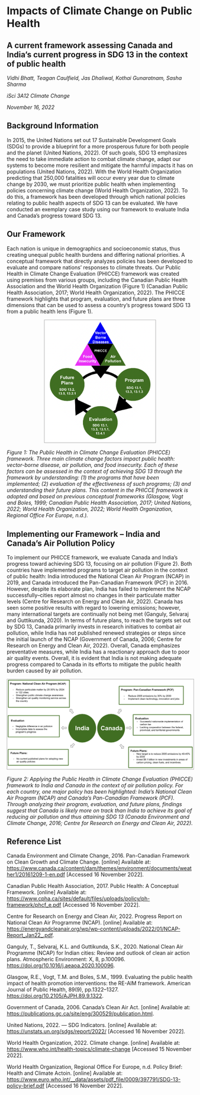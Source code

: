 # Impacts of Climate Change on Public Health
## A current framework assessing Canada and India’s current progress in SDG 13 in the context of public health

*Vidhi Bhatt, Teagan Caulfield, Jas Dhaliwal, Kothai Gunaratnam, Sasha Sharma*

*iSci 3A12 Climate Change*

*November 16, 2022*

## Background Information 

In 2015, the United Nations set out 17 Sustainable Development Goals (SDGs) to provide a blueprint for a more prosperous future for both people and the planet (United Nations, 2022). Of such goals, SDG 13 emphasizes the need to take immediate action to combat climate change, adapt our systems to become more resilient and mitigate the harmful impacts it has on populations (United Nations, 2022). With the World Health Organization predicting that 250,000 fatalities will occur every year due to climate change by 2030, we must prioritize public health when implementing policies concerning climate change  (World Health Organization, 2022). To do this, a framework has been developed through which national policies relating to public health aspects of SDG 13 can be evaluated. We have conducted an exemplary case study using our framework to evaluate India and Canada’s progress toward SDG 13. 

## Our Framework 

Each nation is unique in demographics and socioeconomic status, thus creating unequal public health burdens and differing national priorities. A conceptual framework that directly analyzes policies has been developed to evaluate and compare nations’ responses to climate threats. Our Public Health in Climate Change Evaluation (PHICCE) framework was created using premises from various groups, including the Canadian Public Health Association and the World Health Organization (Figure 1) (Canadian Public Health Association, 2017; World Health Organization, 2022). The PHICCE framework highlights that program, evaluation, and future plans are three dimensions that can be used to assess a country’s progress toward SDG 13 from a public health lens (Figure 1). 

<p align="center">
<img src="Figure 1 PHICCE.png" width="300" style="border: 1px solid darkgrey">
 </p>

*Figure 1: The Public Health in Climate Change Evaluation (PHICCE) framework. Three main climate change factors impact public health: vector-borne disease, air pollution, and food insecurity. Each of these factors can be assessed in the context of achieving SDG 13 through the framework by understanding: (1) the programs that have been implemented; (2) evaluation of the effectiveness of such programs; (3) and understanding their future plans. This content in the PHICCE framework is adopted and based on previous conceptual frameworks (Glasgow, Vogt and Boles, 1999; Canadian Public Health Association, 2017; United Nations, 2022; World Health Organization, 2022; World Health Organization, Regional Office For Europe, n.d.).*

## Implementing our Framework – India and Canada’s Air Pollution Policy 

To implement our PHICCE framework, we evaluate Canada and India’s progress toward achieving SDG 13, focusing on air pollution (Figure 2). Both countries have implemented programs to target air pollution in the context of public health: India introduced the National Clean Air Program (NCAP) in 2019, and Canada introduced the Pan-Canadian Framework (PCF) in 2016. However, despite its elaborate plan, India has failed to implement the NCAP successfully–cities report almost no changes in their particulate matter levels (Centre for Research on Energy and Clean Air, 2022). Canada has seen some positive results with regard to lowering emissions; however, many international targets are continually not being met  (Ganguly, Selvaraj and Guttikunda, 2020).  In terms of future plans, to reach the targets set out by SDG 13, Canada primarily invests in research initiatives to combat air pollution, while India has not published renewed strategies or steps since the initial launch of the NCAP (Government of Canada, 2006; Centre for Research on Energy and Clean Air, 2022). Overall, Canada emphasizes preventative measures, while India has a reactionary approach due to poor air quality events. Overall, it is evident that India is not making adequate progress compared to Canada in its efforts to mitigate the public health burden caused by air pollution. 

<p align="center">
<img src="Figure 2.png" width="800" style="border: 1px solid darkgrey">
 </p>
 
*Figure 2: Applying the Public Health in Climate Change Evaluation (PHICCE) framework to India and Canada in the context of air pollution policy. For each country, one major policy has been highlighted: India’s National Clean Air Program (NCAP) and Canada’s Pan-Canadian Framework (PCF). Through analyzing their program, evaluation, and future plans, findings suggest that Canada is likely more on track than India to achieve its goal of reducing air pollution and thus attaining SDG 13 (Canada Environment and Climate Change, 2016; Centre for Research on Energy and Clean Air, 2022).*

## Reference List
Canada Environment and Climate Change, 2016. Pan-Canadian Framework on Clean Growth and Climate Change. [online] Available at: <https://www.canada.ca/content/dam/themes/environment/documents/weather1/20161209-1-en.pdf> [Accessed 16 November 2022].

Canadian Public Health Association, 2017. Public Health: A Conceptual Framework. [online] Available at: <https://www.cpha.ca/sites/default/files/uploads/policy/ph-framework/phcf_e.pdf> [Accessed 16 November 2022].

Centre for Research on Energy and Clean Air, 2022. Progress Report on National Clean Air Programme (NCAP). [online] Available at: <https://energyandcleanair.org/wp/wp-content/uploads/2022/01/NCAP-Report_Jan22_.pdf>.

Ganguly, T., Selvaraj, K.L. and Guttikunda, S.K., 2020. National Clean Air Programme (NCAP) for Indian cities: Review and outlook of clean air action plans. Atmospheric Environment: X, 8, p.100096. https://doi.org/10.1016/j.aeaoa.2020.100096.

Glasgow, R.E., Vogt, T.M. and Boles, S.M., 1999. Evaluating the public health impact of health promotion interventions: the RE-AIM framework. American Journal of Public Health, 89(9), pp.1322–1327. https://doi.org/10.2105/AJPH.89.9.1322.

Government of Canada, 2006. Canada’s Clean Air Act. [online] Available at: <https://publications.gc.ca/site/eng/300529/publication.html>.

United Nations, 2022. — SDG Indicators. [online] Available at: <https://unstats.un.org/sdgs/report/2022/> [Accessed 16 November 2022].

World Health Organization, 2022. Climate change. [online] Available at: <https://www.who.int/health-topics/climate-change> [Accessed 15 November 2022].

World Health Organization, Regional Office For Europe, n.d. Policy Brief: Health and Climate Actoin. [online] Available at: <https://www.euro.who.int/__data/assets/pdf_file/0009/397791/SDG-13-policy-brief.pdf> [Accessed 16 November 2022].
